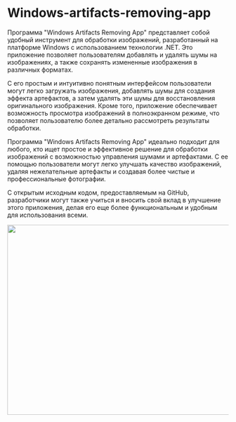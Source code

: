 # Windows-artifacts-removing-app


Программа "Windows Artifacts Removing App" представляет собой удобный инструмент для обработки изображений, разработанный на платформе Windows с использованием технологии .NET. Это приложение позволяет пользователям добавлять и удалять шумы на изображениях, а также сохранять измененные изображения в различных форматах.

С его простым и интуитивно понятным интерфейсом пользователи могут легко загружать изображения, добавлять шумы для создания эффекта артефактов, а затем удалять эти шумы для восстановления оригинального изображения. Кроме того, приложение обеспечивает возможность просмотра изображений в полноэкранном режиме, что позволяет пользователю более детально рассмотреть результаты обработки.

Программа "Windows Artifacts Removing App" идеально подходит для любого, кто ищет простое и эффективное решение для обработки изображений с возможностью управления шумами и артефактами. С ее помощью пользователи могут легко улучшать качество изображений, удаляя нежелательные артефакты и создавая более чистые и профессиональные фотографии.

С открытым исходным кодом, предоставляемым на GitHub, разработчики могут также учиться и вносить свой вклад в улучшение этого приложения, делая его еще более функциональным и удобным для использования всеми.

 <img src=https://github.com/OneVan4/Windows-artifacts-removing-app/assets/113106342/ff4a2fe5-18e7-4e94-b776-2ae1b69872c0
width="1336" height="433" style="margin-right: 20px;">
